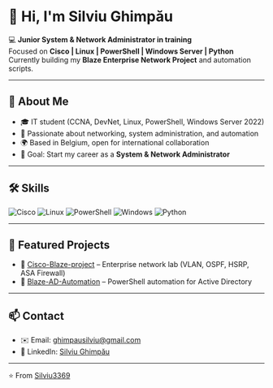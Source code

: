 # 👋 Hi, I'm Silviu Ghimpău

💻 **Junior System & Network Administrator in training**  
Focused on **Cisco | Linux | PowerShell | Windows Server | Python**  
Currently building my **Blaze Enterprise Network Project** and automation scripts.  

---

## 🚀 About Me
- 🎓 IT student (CCNA, DevNet, Linux, PowerShell, Windows Server 2022)  
- 🔧 Passionate about networking, system administration, and automation  
- 🌍 Based in Belgium, open for international collaboration  
- 🎯 Goal: Start my career as a **System & Network Administrator**  

---

## 🛠️ Skills
![Cisco](https://img.shields.io/badge/Cisco-Networking-blue?logo=cisco&logoColor=white)
![Linux](https://img.shields.io/badge/Linux-Admin-orange?logo=linux&logoColor=white)
![PowerShell](https://img.shields.io/badge/PowerShell-Scripting-blue?logo=powershell&logoColor=white)
![Windows](https://img.shields.io/badge/Windows%20Server-2022-0078D6?logo=windows&logoColor=white)
![Python](https://img.shields.io/badge/Python-Learning-yellow?logo=python&logoColor=white)

---

## 📂 Featured Projects
- 🔹 [Cisco-Blaze-project](https://github.com/Silviu3369/Cisco-Blaze-project) – Enterprise network lab (VLAN, OSPF, HSRP, ASA Firewall)  
- 🔹 [Blaze-AD-Automation](https://github.com/Silviu3369/Blaze-AD-Automation) – PowerShell automation for Active Directory  

---

## 📫 Contact
- ✉️ Email: [ghimpausilviu@gmail.com](mailto:ghimpausilviu@gmail.com)  
- 💼 LinkedIn: [Silviu Ghimpău](https://www.linkedin.com/in/silviu-ghimpau)  

---
⭐️ From [Silviu3369](https://github.com/Silviu3369)
